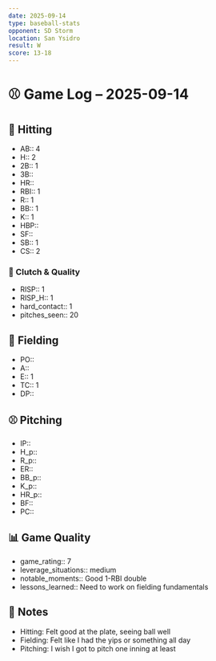 ```yaml
---
date: 2025-09-14
type: baseball-stats
opponent: SD Storm
location: San Ysidro
result: W
score: 13-18
---
```


# ⚾️ Game Log – 2025-09-14

## 🥎 Hitting
- AB:: 4
- H:: 2
- 2B:: 1
- 3B:: 
- HR:: 
- RBI:: 1
- R:: 1
- BB:: 1
- K:: 1
- HBP:: 
- SF:: 
- SB:: 1
- CS:: 2

### 🎯 Clutch & Quality
- RISP:: 1
- RISP_H:: 1
- hard_contact:: 1
- pitches_seen:: 20

## 🧤 Fielding
- PO:: 
- A:: 
- E:: 1
- TC:: 1
- DP:: 

## ⚾️ Pitching
- IP::
- H_p::
- R_p::
- ER::
- BB_p::
- K_p::
- HR_p::
- BF::
- PC::

## 📊 Game Quality
- game_rating:: 7
- leverage_situations:: medium
- notable_moments:: Good 1-RBI double
- lessons_learned:: Need to work on fielding fundamentals

## 📝 Notes
- Hitting: Felt good at the plate, seeing ball well
- Fielding: Felt like I had the yips or something all day
- Pitching: I wish I got to pitch one inning at least